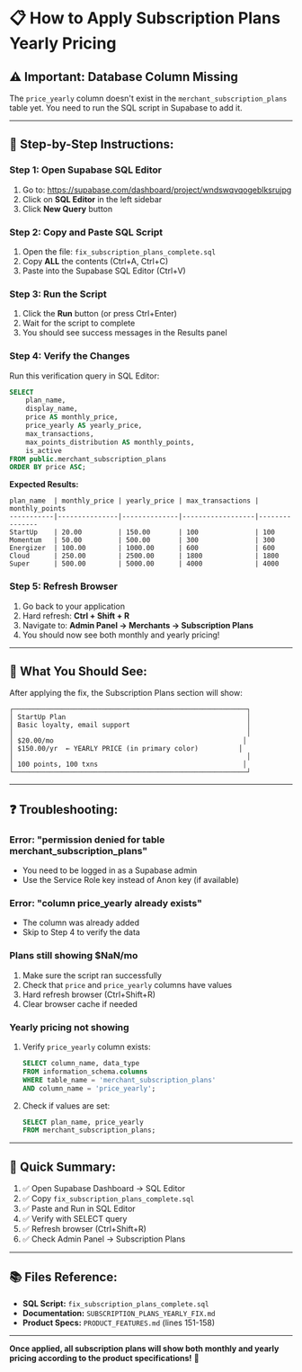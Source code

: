 # 📋 How to Apply Subscription Plans Yearly Pricing

## ⚠️ **Important: Database Column Missing**

The `price_yearly` column doesn't exist in the `merchant_subscription_plans` table yet. You need to run the SQL script in Supabase to add it.

---

## 🔧 **Step-by-Step Instructions:**

### **Step 1: Open Supabase SQL Editor**

1. Go to: https://supabase.com/dashboard/project/wndswqvqogeblksrujpg
2. Click on **SQL Editor** in the left sidebar
3. Click **New Query** button

### **Step 2: Copy and Paste SQL Script**

1. Open the file: `fix_subscription_plans_complete.sql`
2. Copy **ALL** the contents (Ctrl+A, Ctrl+C)
3. Paste into the Supabase SQL Editor (Ctrl+V)

### **Step 3: Run the Script**

1. Click the **Run** button (or press Ctrl+Enter)
2. Wait for the script to complete
3. You should see success messages in the Results panel

### **Step 4: Verify the Changes**

Run this verification query in SQL Editor:

```sql
SELECT 
    plan_name,
    display_name,
    price AS monthly_price,
    price_yearly AS yearly_price,
    max_transactions,
    max_points_distribution AS monthly_points,
    is_active
FROM public.merchant_subscription_plans
ORDER BY price ASC;
```

**Expected Results:**
```
plan_name  | monthly_price | yearly_price | max_transactions | monthly_points
-----------|---------------|--------------|------------------|---------------
StartUp    | 20.00         | 150.00       | 100              | 100
Momentum   | 50.00         | 500.00       | 300              | 300
Energizer  | 100.00        | 1000.00      | 600              | 600
Cloud      | 250.00        | 2500.00      | 1800             | 1800
Super      | 500.00        | 5000.00      | 4000             | 4000
```

### **Step 5: Refresh Browser**

1. Go back to your application
2. Hard refresh: **Ctrl + Shift + R**
3. Navigate to: **Admin Panel → Merchants → Subscription Plans**
4. You should now see both monthly and yearly pricing!

---

## 📸 **What You Should See:**

After applying the fix, the Subscription Plans section will show:

```
┌──────────────────────────────────────────────────────────┐
│ StartUp Plan                                             │
│ Basic loyalty, email support                             │
│                                                          │
│ $20.00/mo                                               │
│ $150.00/yr  ← YEARLY PRICE (in primary color)          │
│                                                          │
│ 100 points, 100 txns                                    │
└──────────────────────────────────────────────────────────┘
```

---

## ❓ **Troubleshooting:**

### **Error: "permission denied for table merchant_subscription_plans"**
- You need to be logged in as a Supabase admin
- Use the Service Role key instead of Anon key (if available)

### **Error: "column price_yearly already exists"**
- The column was already added
- Skip to Step 4 to verify the data

### **Plans still showing $NaN/mo**
1. Make sure the script ran successfully
2. Check that `price` and `price_yearly` columns have values
3. Hard refresh browser (Ctrl+Shift+R)
4. Clear browser cache if needed

### **Yearly pricing not showing**
1. Verify `price_yearly` column exists:
   ```sql
   SELECT column_name, data_type 
   FROM information_schema.columns 
   WHERE table_name = 'merchant_subscription_plans' 
   AND column_name = 'price_yearly';
   ```
2. Check if values are set:
   ```sql
   SELECT plan_name, price_yearly 
   FROM merchant_subscription_plans;
   ```

---

## 🎯 **Quick Summary:**

1. ✅ Open Supabase Dashboard → SQL Editor
2. ✅ Copy `fix_subscription_plans_complete.sql`
3. ✅ Paste and Run in SQL Editor
4. ✅ Verify with SELECT query
5. ✅ Refresh browser (Ctrl+Shift+R)
6. ✅ Check Admin Panel → Subscription Plans

---

## 📚 **Files Reference:**

- **SQL Script:** `fix_subscription_plans_complete.sql`
- **Documentation:** `SUBSCRIPTION_PLANS_YEARLY_FIX.md`
- **Product Specs:** `PRODUCT_FEATURES.md` (lines 151-158)

---

**Once applied, all subscription plans will show both monthly and yearly pricing according to the product specifications!** 🎉

